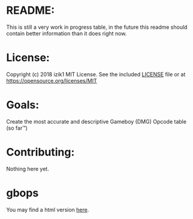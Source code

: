 # README:
This is still a very work in progress table, in the future this readme should contain better information than it does right now.

# License:
Copyright (c) 2018 izik1 MIT License. See the included [LICENSE](LICENSE) file or at <https://opensource.org/licenses/MIT>


# Goals:
Create the most accurate and descriptive Gameboy (DMG) Opcode table (so far™)

# Contributing:

Nothing here yet.

# gbops
You may find a html version [here](https://izik1.github.io/gbops/index.html).

